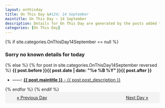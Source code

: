 ```yaml
---
layout: onthisday
title: On This Day &#124; 14 September
maintitle: On This Day — 14 September
description: Details for On This Day are generated by the posts added to the website so the content is subject to changes/updates over time.
categories: [On This Day]
---
```


{% if site.categories.OnThisDay14September == null %}
<h3>Sorry no known details for today</h3>
{% else %}
{% for post in site.categories.OnThisDay14September reversed %}
<strong>{{ post.before }}{{ post.date | date: "%e %B %Y" }}{{ post.after }}</strong>
<ul>
<li> ——: <a class="{{ post.class }}" href="{{ post.url }}"><strong>{{ post.maintitle }}</strong> - {{ post.post_description }}</a></li>
</ul>
{% endfor %}
{% endif %}

<div style="background-color: #f3f3f3; padding: 10px; border-radius: 5px; text-align: center; display: flex; justify-content: space-evenly;">
<a href="/onthisday/09/09-13">« Previous Day</a>
<span style="visibility:hidden;">[ Visit Leap Year February 29 ]</span>
<a href="/onthisday/09/09-15">Next Day »</a>
</div>
